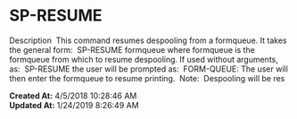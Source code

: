 # SP-RESUME

Description  This command resumes despooling from a formqueue. It takes the general form:  SP-RESUME formqueue where formqueue is the formqueue from which to resume despooling. If used without arguments, as:  SP-RESUME the user will be prompted as:  FORM-QUEUE: The user will then enter the formqueue to resume printing.  Note:  Despooling will be res  

**Created At:** 4/5/2018 10:28:46 AM  
**Updated At:** 1/24/2019 8:26:49 AM  


